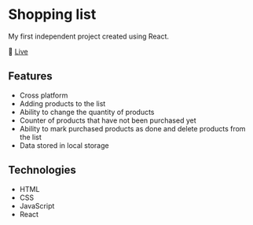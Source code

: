 # Shopping list

My first independent project created using React.

:link: [Live](https://mariuszdlubak.github.io/shopping-list/)

## Features

- Cross platform
- Adding products to the list
- Ability to change the quantity of products
- Counter of products that have not been purchased yet
- Ability to mark purchased products as done and delete products from the list
- Data stored in local storage

## Technologies

- HTML
- CSS
- JavaScript
- React
